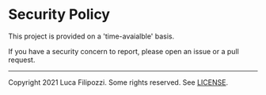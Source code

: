 # Security Policy

This project is provided on a 'time-avaialble' basis.

If you have a security concern to report, please open an issue or a pull request.

---
Copyright 2021 Luca Filipozzi. Some rights reserved. See [LICENSE][license-url].

[license-url]: https://github.com/LucaFilipozzi/keycloak-regex-mapper/blob/main/LICENSE.md
